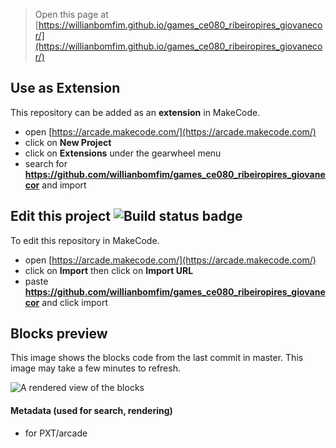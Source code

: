  


> Open this page at [https://willianbomfim.github.io/games_ce080_ribeiropires_giovanecor/](https://willianbomfim.github.io/games_ce080_ribeiropires_giovanecor/)

## Use as Extension

This repository can be added as an **extension** in MakeCode.

* open [https://arcade.makecode.com/](https://arcade.makecode.com/)
* click on **New Project**
* click on **Extensions** under the gearwheel menu
* search for **https://github.com/willianbomfim/games_ce080_ribeiropires_giovanecor** and import

## Edit this project ![Build status badge](https://github.com/willianbomfim/games_ce080_ribeiropires_giovanecor/workflows/MakeCode/badge.svg)

To edit this repository in MakeCode.

* open [https://arcade.makecode.com/](https://arcade.makecode.com/)
* click on **Import** then click on **Import URL**
* paste **https://github.com/willianbomfim/games_ce080_ribeiropires_giovanecor** and click import

## Blocks preview

This image shows the blocks code from the last commit in master.
This image may take a few minutes to refresh.

![A rendered view of the blocks](https://github.com/willianbomfim/games_ce080_ribeiropires_giovanecor/raw/master/.github/makecode/blocks.png)

#### Metadata (used for search, rendering)

* for PXT/arcade
<script src="https://makecode.com/gh-pages-embed.js"></script><script>makeCodeRender("{{ site.makecode.home_url }}", "{{ site.github.owner_name }}/{{ site.github.repository_name }}");</script>
